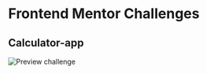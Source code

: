 # Frontend Mentor Challenges

## Calculator-app

![Preview challenge](./design/desktop-preview.jpg)
